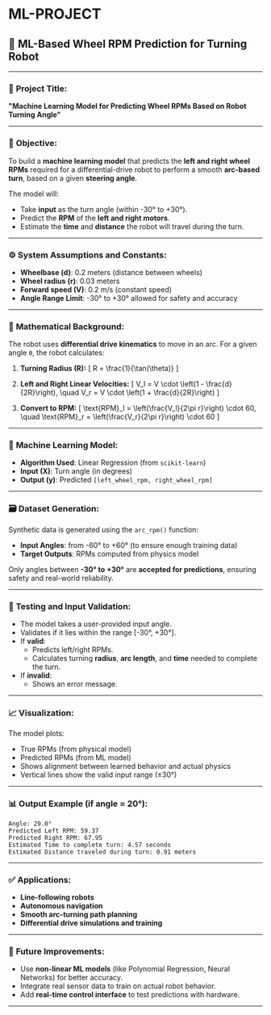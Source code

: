 # ML-PROJECT
## 🔧 **ML-Based Wheel RPM Prediction for Turning Robot**

---

### 📌 **Project Title:**
**"Machine Learning Model for Predicting Wheel RPMs Based on Robot Turning Angle"**

---

### 🎯 **Objective:**

To build a **machine learning model** that predicts the **left and right wheel RPMs** required for a differential-drive robot to perform a smooth **arc-based turn**, based on a given **steering angle**.

The model will:
- Take **input** as the turn angle (within -30° to +30°).
- Predict the **RPM** of the **left and right motors**.
- Estimate the **time** and **distance** the robot will travel during the turn.

---

### ⚙️ **System Assumptions and Constants:**
- **Wheelbase (d)**: 0.2 meters (distance between wheels)
- **Wheel radius (r)**: 0.03 meters
- **Forward speed (V)**: 0.2 m/s (constant speed)
- **Angle Range Limit**: -30° to +30° allowed for safety and accuracy

---

### 🔣 **Mathematical Background:**

The robot uses **differential drive kinematics** to move in an arc. For a given angle `θ`, the robot calculates:

1. **Turning Radius (R):**
   \[
   R = \frac{1}{\tan(\theta)}
   \]

2. **Left and Right Linear Velocities:**
   \[
   V_l = V \cdot \left(1 - \frac{d}{2R}\right), \quad V_r = V \cdot \left(1 + \frac{d}{2R}\right)
   \]

3. **Convert to RPM:**
   \[
   \text{RPM}_l = \left(\frac{V_l}{2\pi r}\right) \cdot 60, \quad \text{RPM}_r = \left(\frac{V_r}{2\pi r}\right) \cdot 60
   \]

---

### 🧠 **Machine Learning Model:**

- **Algorithm Used**: Linear Regression (from `scikit-learn`)
- **Input (X)**: Turn angle (in degrees)
- **Output (y)**: Predicted `[left_wheel_rpm, right_wheel_rpm]`

---

### 🗃️ **Dataset Generation:**

Synthetic data is generated using the `arc_rpm()` function:
- **Input Angles**: from -60° to +60° (to ensure enough training data)
- **Target Outputs**: RPMs computed from physics model

Only angles between **-30° to +30°** are **accepted for predictions**, ensuring safety and real-world reliability.

---

### 🧪 **Testing and Input Validation:**

- The model takes a user-provided input angle.
- Validates if it lies within the range [-30°, +30°].
- If **valid**:
  - Predicts left/right RPMs.
  - Calculates turning **radius**, **arc length**, and **time** needed to complete the turn.
- If **invalid**:
  - Shows an error message.

---

### 📈 **Visualization:**

The model plots:
- True RPMs (from physical model)
- Predicted RPMs (from ML model)
- Shows alignment between learned behavior and actual physics
- Vertical lines show the valid input range (±30°)

---

### 📊 **Output Example (if angle = 20°):**

```
Angle: 29.0°
Predicted Left RPM: 59.37
Predicted Right RPM: 67.95
Estimated Time to complete turn: 4.57 seconds
Estimated Distance traveled during turn: 0.91 meters
```

---

### ✅ **Applications:**
- **Line-following robots**
- **Autonomous navigation**
- **Smooth arc-turning path planning**
- **Differential drive simulations and training**

---

### 🚀 **Future Improvements:**
- Use **non-linear ML models** (like Polynomial Regression, Neural Networks) for better accuracy.
- Integrate real sensor data to train on actual robot behavior.
- Add **real-time control interface** to test predictions with hardware.

---
